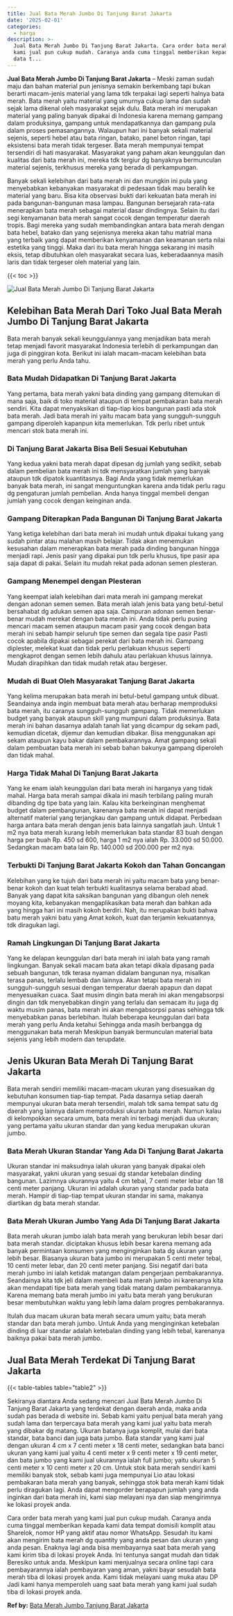 ```yaml
---
title: Jual Bata Merah Jumbo Di Tanjung Barat Jakarta
date: '2025-02-01'
categories:
  - harga
description: >-
  Jual Bata Merah Jumbo Di Tanjung Barat Jakarta. Cara order bata merah yang
  kami jual pun cukup mudah. Caranya anda cuma tinggal memberikan kepada kami
  data t...
---
```


**Jual Bata Merah Jumbo Di Tanjung Barat Jakarta** – Meski zaman sudah maju dan bahan material pun jenisnya semakin berkembang tapi bukan berarti macam-jenis material yang lama tdk terpakai lagi seperti halnya bata merah. Bata merah yaitu material yang umurnya cukup lama dan sudah sejak lama dikenal oleh masyarakat sejak dulu. Bata merah ini merupakan material yang paling banyak dipakai di Indonesia karena memang gampang dalam produksinya, gampang untuk mendapatkannya dan gampang pula dalam proses pemasangannya. Walaupun hari ini banyak sekali material sejenis, seperti hebel atau bata ringan, batako, panel beton ringan, tapi eksistensi bata merah tidak tergeser. Bata merah mempunyai tempat tersendiri di hati masyarakat. Masyarakat yang paham akan keunggulan dan kualitas dari bata merah ini, mereka tdk tergiur dg banyaknya bermunculan material sejenis, terkhusus mereka yang berada di perkampungan.

Banyak sekali kelebihan dari bata merah ini dan mungkin ini pula yang menyebabkan kebanyakan masyarakat di pedesaan tidak mau beralih ke material yang baru. Bisa kita observasi bukti dari kekuatan bata merah ini pada bangunan-bangunan masa lampau. Bangunan bersejarah rata-rata menerapkan bata merah sebagai material dasar dindingnya. Selain itu dari segi kenyamanan bata merah sangat cocok dengan temperatur daerah tropis. Bagi mereka yang sudah membandingkan antara bata merah dengan bata hebel, batako dan yang sejenisnya mereka akan tahu matrial mana yang terbaik yang dapat memberikan kenyamanan dan keamanan serta nilai estetika yang tinggi. Maka dari itu bata merah hingga sekarang ini masih eksis, tetap dibutuhkan oleh masyarakat secara luas, keberadaannya masih laris dan tidak tergeser oleh material yang lain.

{{< toc >}}

![Jual Bata Merah Jumbo Di Tanjung Barat Jakarta](/images/jual-bata-merah-05.png)

## Kelebihan Bata Merah Dari Toko Jual Bata Merah Jumbo Di Tanjung Barat Jakarta

Bata merah banyak sekali keunggulannya yang menjadikan bata merah tetap menjadi favorit masyarakat Indonesia terlebih di perkampungan dan juga di pinggiran kota. Berikut ini ialah macam-macam kelebihan bata merah yang perlu Anda tahu.

### Bata Mudah Didapatkan Di Tanjung Barat Jakarta

Yang pertama, bata merah yakni bata dinding yang gampang ditemukan di mana saja, baik di toko material ataupun di tempat pembakaran bata merah sendiri. Kita dapat menyaksikan di tiap-tiap kios bangunan pasti ada stok bata merah. Jadi bata merah ini yaitu macam bata yang sungguh-sungguh gampang diperoleh kapanpun kita memerlukan. Tdk perlu ribet untuk mencari stok bata merah ini.

### Di Tanjung Barat Jakarta Bisa Beli Sesuai Kebutuhan

Yang kedua yakni bata merah dapat dipesan dg jumlah yang sedikit, sebab dalam pembelian bata merah ini tdk mensyaratkan jumlah yang banyak ataupun tdk dipatok kuantitasnya. Bagi Anda yang tidak memerlukan banyak bata merah, ini sangat menguntungkan karena anda tidak perlu ragu dg pengaturan jumlah pembelian. Anda hanya tinggal membeli dengan jumlah yang cocok dengan keinginan anda.

### Gampang Diterapkan Pada Bangunan Di Tanjung Barat Jakarta

Yang ketiga kelebihan dari bata merah ini mudah untuk dipakai tukang yang sudah pintar atau malahan masih belajar. Tidak akan menemukan kesusahan dalam menerapkan bata merah pada dinding bangunan hingga menjadi rapi. Jenis pasir yang dipakai pun tdk perlu khusus, tipe pasir apa saja dapat di pakai. Selain itu mudah rekat pada adonan semen plesteran.

### Gampang Menempel dengan Plesteran

Yang keempat ialah kelebihan dari mata merah ini gampang merekat dengan adonan semen semen. Bata merah ialah jenis bata yang betul-betul bersahabat dg adukan semen apa saja. Campuran adonan semen benar-benar mudah merekat dengan bata merah ini. Anda tidak perlu pusing mencari macam semen ataupun macam pasir yang cocok dengan bata merah ini sebab hampir seluruh tipe semen dan segala tipe pasir Pasti cocok apabila dipakai sebagai perekat dari bata merah ini. Gampang diplester, melekat kuat dan tidak perlu perlakuan khusus seperti mengkaprot dengan semen lebih dahulu atau perlakuan khusus lainnya. Mudah dirapihkan dan tidak mudah retak atau bergeser.

### Mudah di Buat Oleh Masyarakat Tanjung Barat Jakarta

Yang kelima merupakan bata merah ini betul-betul gampang untuk dibuat. Seandainya anda ingin membuat bata merah atau berharap memproduksi bata merah, itu caranya sungguh-sungguh gampang. Tidak memerlukan budget yang banyak ataupun skill yang mumpuni dalam produksinya. Bata merah ini bahan dasarnya adalah tanah liat yang dicampur dg sekam padi, kemudian dicetak, dijemur dan kemudian dibakar. Bisa menggunakan api sekam ataupun kayu bakar dalam pembakarannya. Amat gampang sekali dalam pembuatan bata merah ini sebab bahan bakunya gampang diperoleh dan tidak mahal.

### Harga Tidak Mahal Di Tanjung Barat Jakarta

Yang ke enam ialah keunggulan dari bata merah ini harganya yang tidak mahal. Harga bata merah sampai dikala ini masih terbilang paling murah dibanding dg tipe bata yang lain. Kalau kita berkeinginan menghemat budget dalam pembangunan, karenanya bata merah ini dapat menjadi alternatif material yang terjangkau dan gampang untuk didapat. Perbedaan harga antara bata merah dengan jenis bata lainnya sangatlah jauh. Untuk 1 m2 nya bata merah kurang lebih memerlukan bata standar 83 buah dengan harga per buah Rp. 450 sd 600, harga 1 m2 nya ialah Rp. 33.000 sd 50.000. Sedangkan macam bata lain Rp. 140.000 sd 200.000 per m2 nya.

### Terbukti Di Tanjung Barat Jakarta Kokoh dan Tahan Goncangan

Kelebihan yang ke tujuh dari bata merah ini yaitu macam bata yang benar-benar kokoh dan kuat telah terbukti kualitasnya selama berabad abad. Banyak yang dapat kita saksikan bangunan yang dibangun oleh nenek moyang kita, kebanyakan mengaplikasikan bata merah dan bahkan ada yang hingga hari ini masih kokoh berdiri. Nah, itu merupakan bukti bahwa batu merah yakni batu yang Amat kokoh, kuat dan terjamin kekuatannya, tdk diragukan lagi.

### Ramah Lingkungan Di Tanjung Barat Jakarta

Yang ke delapan keunggulan dari bata merah ini ialah bata yang ramah lingkungan. Banyak sekali macam bata akan tetapi dikala dipasang pada sebuah bangunan, tdk terasa nyaman didalam bangunan nya, misalkan terasa panas, terlalu lembab dan lainnya. Akan tetapi bata merah ini sungguh-sungguh sesuai dengan temperatur daerah apapun dan dapat menyesuaikan cuaca. Saat musim dingin bata merah ini akan mengabsorpsi dingin dan tdk menyebabkan dingin yang terlalu dan semacam itu juga dg waktu musim panas, bata merah ini akan mengabsorpsi panas sehingga tdk menyebabkan panas berlebihan. Itulah beberapa keunggulan dari bata merah yang perlu Anda ketahui Sehingga anda masih berbangga dg menggunakan bata merah Meskipun banyak bermunculan material bata sejenis yang lebih modern dan terupdate.

## Jenis Ukuran Bata Merah Di Tanjung Barat Jakarta

Bata merah sendiri memiliki macam-macam ukuran yang disesuaikan dg kebutuhan konsumen tiap-tiap tempat. Pada dasarnya setiap daerah mempunyai ukuran bata merah tersendiri, malah tdk sama tempat satu dg daerah yang lainnya dalam memproduksi ukuran bata merah. Namun kalau di kelompokkan secara umum, bata merah ini terbagi menjadi dua ukuran; yang pertama yaitu ukuran standar dan yang kedua merupakan ukuran jumbo.

### Bata Merah Ukuran Standar Yang Ada Di Tanjung Barat Jakarta

Ukuran standar ini maksudnya ialah ukuran yang banyak dipakai oleh masyarakat, yakni ukuran yang sesuai dg standar ketebalan dinding bangunan. Lazimnya ukurannya yaitu 4 cm tebal, 7 centi meter lebar dan 18 centi meter panjang. Ukuran ini adalah ukuran yang standar pada bata merah. Hampir di tiap-tiap tempat ukuran standar ini sama, makanya diartikan dg bata merah standar.

### Bata Merah Ukuran Jumbo Yang Ada Di Tanjung Barat Jakarta

Bata merah ukuran jumbo ialah bata merah yang berukuran lebih besar dari bata merah standar. diciptakan khusus lebih besar karena memang ada banyak permintaan konsumen yang menginginkan bata dg ukuran yang lebih besar. Biasanya ukuran bata jumbo ini merupakan 5 centi meter tebal, 10 centi meter lebar, dan 20 centi meter panjang. Sisi negatif dari bata merah jumbo ini ialah ketidak matangan dalam pengerjaan pembakarannya. Seandainya kita tdk jeli dalam membeli bata merah jumbo ini karenanya kita akan mendapati tipe bata merah yang tidak matang dalam pembakarannya. Karena memang bata merah jumbo ini yaitu bata merah yang berukuran besar membutuhkan waktu yang lebih lama dalam progres pembakarannya.

Itulah dua macam ukuran bata merah secara umum yaitu; bata merah standar dan bata merah jumbo. Untuk Anda yang menginginkan ketebalan dinding di luar standar adalah ketebalan dinding yang lebih tebal, karenanya baiknya pakai bata merah jumbo.

## Jual Bata Merah Terdekat Di Tanjung Barat Jakarta

{{< table-tables table="table2" >}}

Sekiranya diantara Anda sedang mencari Jual Bata Merah Jumbo Di Tanjung Barat Jakarta yang terdekat dengan daerah anda, maka anda sudah pas berada di website ini. Sebab kami yaitu penjual bata merah yang sudah lama dan terpercaya bata merah yang kami jual yaitu bata merah yang dibakar dg matang. Ukuran batanya juga komplit, mulai dari bata standar, bata banci dan juga bata jumbo. Bata standar yang kami jual dengan ukuran 4 cm x 7 centi meter x 18 centi meter, sedangkan bata banci ukuran yang kami jual yaitu 4 centi meter x 9 centi meter x 19 centi meter, dan bata jumbo yang kami jual ukurannya ialah full jumbo; yaitu ukuran 5 centi meter x 10 centi meter x 20 cm. Untuk stok bata merah sendiri kami memiliki banyak stok, sebab kami juga mempunyai Lio atau lokasi pembakaran bata merah yang banyak, sehingga stok bata merah kami tidak perlu diragukan lagi. Anda dapat mengorder berapapun jumlah yang anda inginkan dari bata merah ini, kami siap melayani nya dan siap mengirimnya ke lokasi proyek anda.

Cara order bata merah yang kami jual pun cukup mudah. Caranya anda cuma tinggal memberikan kepada kami data tempat domisili komplit atau Sharelok, nomor HP yang aktif atau nomor WhatsApp. Sesudah itu kami akan mengirim bata merah dg quantity yang anda pesan dan ukuran yang anda pesan. Enaknya lagi anda bisa membayarnya saat bata merah yang kami kirim tiba di lokasi proyek Anda. Ini tentunya sangat mudah dan tidak Beresiko untuk anda. Meskipun kami menjualnya secara online tapi cara pembayarannya ialah pembayaran yang aman, yakni bayar sesudah bata merah tiba di lokasi proyek anda. Kami tidak melayani uang muka atau DP Jadi kami hanya memperoleh uang saat bata merah yang kami jual sudah tiba di lokasi proyek anda.

**Ref by:** [Bata Merah Jumbo Tanjung Barat Jakarta](https://id.wikipedia.org/wiki/Bata)
